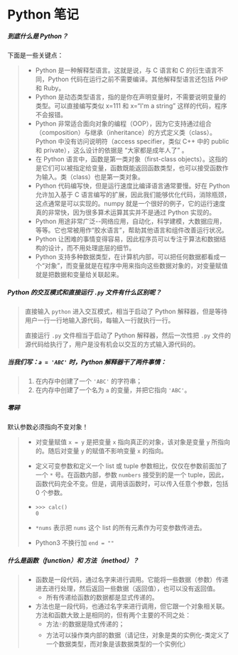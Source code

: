 # Python 笔记

##### 到底什么是 Python？


下面是一些关键点：
>- Python 是一种解释型语言。这就是说，与 C 语言和 C 的衍生语言不同，Python 代码在运行之前不需要编译。其他解释型语言还包括 PHP 和 Ruby。
>- Python 是动态类型语言，指的是你在声明变量时，不需要说明变量的类型。可以直接编写类似 x=111 和 x=“I'm a string” 这样的代码，程序不会报错。
>- Python 非常适合面向对象的编程（OOP），因为它支持通过组合（composition）与继承（inheritance）的方式定义类（class）。Python 中没有访问说明符（access specifier，类似 C++ 中的 public 和 private），这么设计的依据是 “大家都是成年人了” 。
>- 在 Python 语言中，函数是第一类对象（first-class objects）。这指的是它们可以被指定给变量，函数既能返回函数类型，也可以接受函数作为输入。类（class）也是第一类对象。
>- Python 代码编写快，但是运行速度比编译语言通常要慢。好在 Python 允许加入基于 C 语言编写的扩展，因此我们能够优化代码，消除瓶颈，这点通常是可以实现的。numpy 就是一个很好的例子，它的运行速度真的非常快，因为很多算术运算其实并不是通过 Python 实现的。
>- Python 用途非常广泛--网络应用，自动化，科学建模，大数据应用，等等。它也常被用作“胶水语言”，帮助其他语言和组件改善运行状况。
>- Python 让困难的事情变得容易，因此程序员可以专注于算法和数据结构的设计，而不用处理底层的细节。
>- Python 支持多种数据类型，在计算机内部，可以把任何数据都看成一个“对象”，而变量就是在程序中用来指向这些数据对象的，对变量赋值就是把数据和变量给关联起来。



##### Python 的交互模式和直接运行 ```.py``` 文件有什么区别呢？

> 直接输入 ```python``` 进入交互模式，相当于启动了 Python 解释器，但是等待用户一行一行地输入源代码，每输入一行就执行一行。
>
> 直接运行 ```.py``` 文件相当于启动了 Python 解释器，然后一次性把 ```.py``` 文件的源代码给执行了，用户是没有机会以交互的方式输入源代码的。

##### 当我们写：```a = 'ABC'``` 时，Python 解释器干了两件事情：

> 1. 在内存中创建了一个 ```'ABC'``` 的字符串；
> 2. 在内存中创建了一个名为 ```a``` 的变量，并把它指向 ```'ABC'```。

##### 零碎

默认参数必须指向不变对象！

> - 对变量赋值 ```x = y``` 是把变量 ```x``` 指向真正的对象，该对象是变量 ```y``` 所指向的。随后对变量 ```y``` 的赋值不影响变量 ```x``` 的指向。
>
> - 定义可变参数和定义一个 list 或 tuple 参数相比，仅仅在参数前面加了一个 ```*``` 号。在函数内部，参数 ```numbers``` 接受到的是一个 tuple，因此，函数代码完全不变。但是，调用该函数时，可以传入任意个参数，包括 0 个参数。
>
> - ```
>   >>> calc()
>   0
>   ```
>
>
> - ```*nums``` 表示把 ```nums``` 这个 list 的所有元素作为可变参数传进去。
> - Python3 不换行加 ```end = ""``` 

##### 什么是函数（function）和 方法（method）？

> - 函数是一段代码，通过名字来进行调用。它能将一些数据（参数）传递进去进行处理，然后返回一些数据（返回值），也可以没有返回值。
>   - 所有传递给函数的数据都是显式传递的。
> - 方法也是一段代码，也通过名字来进行调用，但它跟一个对象相关联。方法和函数大致上是相同的，但有两个主要的不同之处：
>   - 方法🀄️的数据是隐式传递的；
>   - 方法可以操作类内部的数据（请记住，对象是类的实例化-类定义了一个数据类型，而对象是该数据类型的一个实例化）

